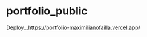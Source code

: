 # portfolio_public
[Deploy...](https://portfolio-maximilianofailla.vercel.app/)https://portfolio-maximilianofailla.vercel.app/
